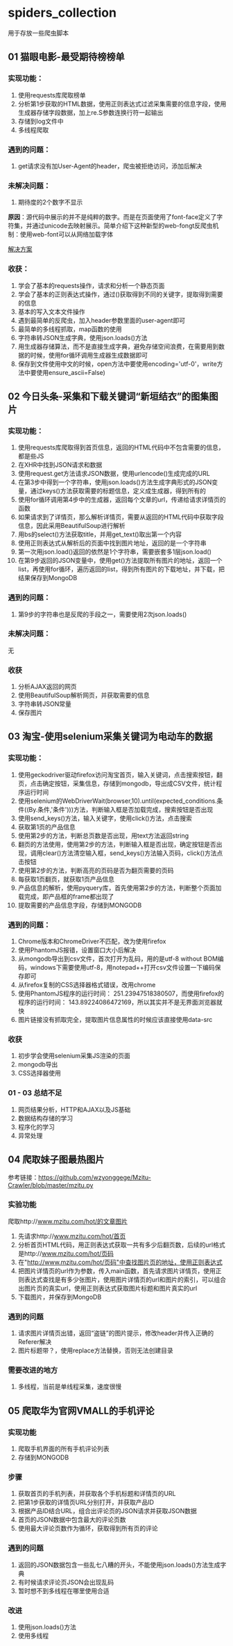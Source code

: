 # spiders_collection
用于存放一些爬虫脚本

## 01 猫眼电影-最受期待榜榜单
### 实现功能：

1. 使用requests库爬取榜单
2. 分析第1步获取的HTML数据，使用正则表达式过滤采集需要的信息字段，使用生成器存储字段数据，加上re.S参数连换行符一起输出
3. 存储到log文件中
4. 多线程爬取

### 遇到的问题：

1. get请求没有加User-Agent的header，爬虫被拒绝访问，添加后解决

### 未解决问题：

1. 期待度的2个数字不显示

**原因**：源代码中展示的并不是纯粹的数字。而是在页面使用了font-face定义了字符集，并通过unicode去映射展示。简单介绍下这种新型的web-fongt反爬虫机制：使用web-font可以从网络加载字体

[解决方案](http://www.freebuf.com/news/140965.html/1)

### 收获：

1. 学会了基本的requests操作，请求和分析一个静态页面
2. 学会了基本的正则表达式操作，通过()获取得到不同的关键字，提取得到需要的信息
3. 基本的写入文本文件操作
4. 遇到最简单的反爬虫，加入header参数里面的user-agent即可
5. 最简单的多线程抓取，map函数的使用
6. 字符串转JSON生成字典，使用json.loads()方法
7. 用生成器存储算法，而不是直接生成字典，避免存储空间浪费，在需要用到数据的时候，使用for循环调用生成器生成数据即可
8. 保存到文件使用中文的时候，open方法中要使用encoding='utf-0'，write方法中要使用ensure_ascii=False)


## 02 今日头条-采集和下载关键词“新垣结衣”的图集图片
### 实现功能：

1. 使用requests库爬取得到首页信息，返回的HTML代码中不包含需要的信息，都是些JS
2. 在XHR中找到JSON请求和数据
3. 使用request.get方法请求JSON数据，使用urlencode()生成完成的URL
4. 在第3步中得到一个字符串，使用json.loads()方法生成字典形式的JSON变量，通过keys()方法获取需要的标题信息，定义成生成器，得到所有的
5. 使用for循环调用第4步中的生成器，返回每个文章的url，传递给请求详情页的函数
6. 如果请求到了详情页，那么解析详情页，需要从返回的HTML代码中获取字段信息，因此采用BeautifulSoup进行解析
7. 用bs的select()方法获取title，并用get_text()取出第一个内容
8. 使用正则表达式从解析后的页面中找到图片地址，返回的是一个字符串
9. 第一次用json.load()返回的依然是1个字符串，需要嵌套多1层json.load()
10. 在第9步返回的JSON变量中，使用get()方法提取所有图片的地址，返回一个list，再使用for循环，遍历返回的list，得到所有图片的下载地址，并下载，把结果保存到MongoDB

### 遇到的问题：

1. 第9步的字符串也是反爬的手段之一，需要使用2次json.loads()

### 未解决问题：

无

### 收获
1. 分析AJAX返回的网页
2. 使用BeautifulSoup解析网页，并获取需要的信息
3. 字符串转JSON常量
4. 保存图片


## 03 淘宝-使用selenium采集关键词为电动车的数据
### 实现功能：
1. 使用geckodriver驱动firefox访问淘宝首页，输入关键词，点击搜索按钮，翻页，点击确定按钮，采集信息，存储到mongodb，导出成CSV文件，统计程序运行时间
2. 使用selenium的WebDriverWait(browser,10).until(expected_conditions.条件((By.条件,'条件')))方法，判断输入框是否加载完成，搜索按钮是否出现
3. 使用send_keys()方法，输入关键字，使用click()方法，点击搜索
4. 获取第1页的产品信息
5. 使用第2步的方法，判断总页数是否出现，用text方法返回string
6. 翻页的方法使用，使用第2步的方法，判断输入框是否出现，确定按钮是否出现，调用clear()方法清空输入框，send_keys()方法输入页码，click()方法点击按钮
7. 使用第2步的方法，判断高亮的页码是否为翻页需要的页码
8. 每获取1页翻页，就获取1页产品信息
9. 产品信息的解析，使用pyquery库，首先使用第2步的方法，判断整个页面加载完成，即产品框的frame都出现了
10. 提取需要的产品信息字段，存储到MONGODB

### 遇到的问题：

1. Chrome版本和ChromeDriver不匹配，改为使用firefox
2. 使用PhantomJS报错，设置窗口大小后解决
3. 从mongodb导出到csv文件，首次打开为乱码，用的是utf-8 without BOM编码，windows下需要使用utf-8，用notepad++打开csv文件设置一下编码保存即可
4. 从firefox复制的CSS选择器格式错误，改用chrome
5. 使用PhantomJS程序的运行时间：  251.23947518380507，而使用firefox的程序的运行时间：  143.89224086472169，所以其实并不是无界面浏览器就快
6. 图片链接没有抓取完全，提取图片信息属性的时候应该直接使用data-src

### 收获
1. 初步学会使用selenium采集JS渲染的页面
2. mongodb导出
3. CSS选择器使用

### 01 - 03 总结不足
1. 网页结果分析，HTTP和AJAX以及JS基础
2. 数据结构存储的学习
3. 程序化的学习
4. 异常处理


## 04 爬取妹子图最热图片
参考链接：https://github.com/wzyonggege/Mzitu-Crawler/blob/master/mzitu.py

### 实验功能
爬取http://www.mzitu.com/hot/的文章图片
1. 先请求http://www.mzitu.com/hot/首页
2. 分析首页HTML代码，用正则表达式获取一共有多少后翻页数，后续的url格式是http://www.mzitu.com/hot/页码
3. 在"http://www.mzitu.com/hot/页码"中查找图片页的地址，使用正则表达式
4. 把图片详情页的url作为参数，传入main函数，首先请求图片详情页，使用正则表达式查找是有多少张图片，使用图片详情页的url和图片的索引，可以组合出图片页的真实url，使用正则表达式获取图片标题和图片真实的url
5. 下载图片，并保存到MongoDB


### 遇到的问题
1. 请求图片详情页出错，返回“盗链”的图片提示，修改header并传入正确的Referer解决
2. 图片标题带？，使用replace方法替换，否则无法创建目录

### 需要改进的地方
1. 多线程，当前是单线程采集，速度很慢

## 05 爬取华为官网VMALL的手机评论

### 实现功能
1. 爬取手机界面的所有手机评论列表
2. 存储到MONGODB

### 步骤
1. 获取首页的手机列表，并获取各个手机标题和详情页的URL
2. 把第1步获取的详情页URL分别打开，并获取产品ID
3. 根据产品ID结合URL，组合出评论页的JSON请求并获取JSON数据
4. 首页的JSON数据中包含最大的评论页数
5. 使用最大评论页数作为循环，获取得到所有页的评论

### 遇到的问题
1. 返回的JSON数据包含一些乱七八糟的开头，不能使用json.loads()方法生成字典
2. 有时候请求评论页JSON会出现乱码
3. 暂时想不到多线程在哪里使用合适

### 改进
1. 使用json.loads()方法
2. 使用多线程




